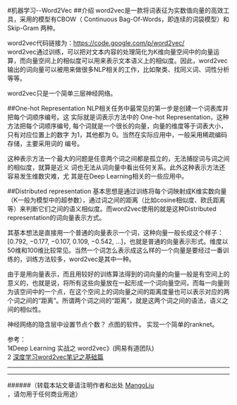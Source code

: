 ﻿#机器学习--Word2Vec
##介绍
word2vec是一款将词表征为实数值向量的高效工具，采用的模型有CBOW（ Continuous Bag-Of-Words，即连续的词袋模型）和Skip-Gram 两种。

word2vec代码链接为：https://code.google.com/p/word2vec/<br>
word2vec通过训练，可以把对文本内容的处理简化为K维向量空间中的向量运算，而向量空间上的相似度可以用来表示文本语义上的相似度。因此，word2vec输出的词向量可以被用来做很多NLP相关的工作，比如聚类、找同义词、词性分析等等。 

word2vec只是一个简单三层神经网络。

##One-hot Representation
NLP相关任务中最常见的第一步是创建一个词表库并把每个词顺序编号。这
实际就是词表示方法中的 One-hot Representation，这种方法把每个词顺序编号,
每个词就是一个很长的向量，向量的维度等于词表大小，只有对应位置上的数字
为1，其他都为 0。当然在实际应用中，一般采用稀疏编码存储，主要采用词的
编号。

这种表示方法一个最大的问题是任意两个词之间都是孤立的，无法捕捉词与词之间的相似度，就算是近义
词也无法从词向量中看出任何关系。此外这种表示方法还容易发生维数灾难，尤
其是在Deep Learning相关的一些应用中。


##Distributed representation
基本思想是通过训练将每个词映射成K维实数向量（K一般为模型中的超参数），通过词之间的距离（比如cosine相似度、欧氏距离等）来判断它们之间的语义相似度。而word2vec使用的就是这种Distributed representation的词向量表示方式。

其基本想法是直接用一个普通的向量表示一个词，这种向量一般长成这个样子：[0.792, −0.177, −0.107, 0.109, −0.542, ...]，也就是普通的向量表示形式。维度以 50维和100维比较常见。当然一个词怎么表示成这么样的一个向量是要经过一番训练的，训练方法较多，word2vec是其中一种。

由于是用向量表示，而且用较好的训练算法得到的词向量的向量一般是有空间上的意义的，也就是说，将所有这些向量放在一起形成一个词向量空间，而每一向量则为该空间中的一个点，在这个空间上的词向量之间的距离度量也可以表示对应的两个词之间的“距离”。所谓两个词之间的“距离”，就是这两个词之间的语法，语义之间的相似性。





神经网络的隐含层中设置节点个数？
点图的软件。
实现一个简单的ranknet。

参考：<br>
1《Deep Learning 实战之 word2vec》(网易有道团队)<br>
2 [深度学习word2vec笔记之基础篇](http://blog.csdn.net/mytestmy/article/details/26961315)<br>


--------------------------------
--------------------------------
######（转载本站文章请注明作者和出处 <a href="https://github.com/MangoLiu">MangoLiu</a> ，请勿用于任何商业用途）

